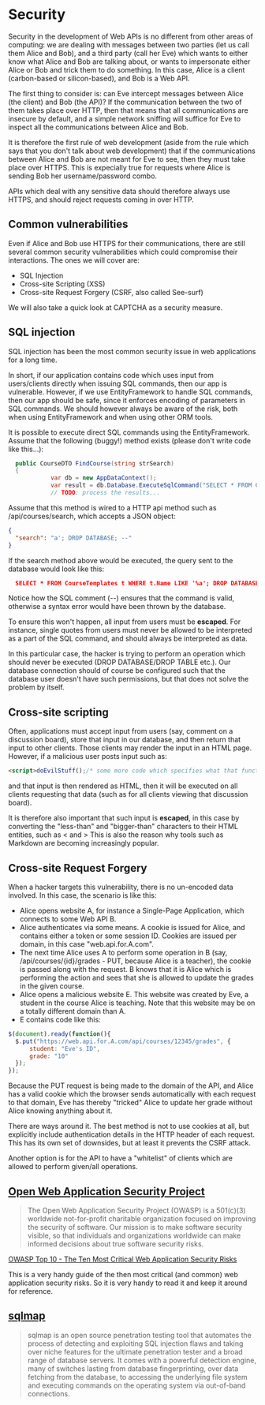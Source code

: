 # Security

Security in the development of Web APIs is no different from other areas of computing: we are dealing with messages between two parties (let us call them Alice and Bob), and a third party (call her Eve) which wants to either know what Alice and Bob are talking about, or wants to impersonate either Alice or Bob and trick them to do something. In this case, Alice is a client (carbon-based or silicon-based), and Bob is a Web API.

The first thing to consider is: can Eve intercept messages between Alice (the client) and Bob (the API)? If the communication between the two of them takes place over HTTP, then that means that all communications are insecure by default, and a simple network sniffing will suffice for Eve to inspect all the communications between Alice and Bob.

It is therefore the first rule of web development (aside from the rule which says that you don't talk about web development) that if the communications between Alice and Bob are not meant for Eve to see, then they must take place over HTTPS. This is expecially true for requests where Alice is sending Bob her username/password combo.

APIs which deal with any sensitive data should therefore always use HTTPS, and should reject requests coming in over HTTP.

## Common vulnerabilities

Even if Alice and Bob use HTTPS for their communications, there are still several common security vulnerabilities which could compromise their interactions. The ones we will cover are:

* SQL Injection
* Cross-site Scripting (XSS)
* Cross-site Request Forgery (CSRF, also called See-surf)

We will also take a quick look at CAPTCHA as a security measure.

## SQL injection

SQL injection has been the most common security issue in web applications for a long time.

In short, if our application contains code which uses input from users/clients directly when issuing SQL commands, then our app is vulnerable. However, if we use EntityFramework to handle SQL commands, then our app should be safe, since it enforces encoding of parameters in SQL commands. We should however always be aware of the risk, both when using EntityFramework and when using other ORM tools.

It is possible to execute direct SQL commands using the EntityFramework. Assume that the following (buggy!) method exists (please don't write code like this...):

```c#
  public CourseDTO FindCourse(string strSearch)
  {
			var db = new AppDataContext();
			var result = db.Database.ExecuteSqlCommand("SELECT * FROM CourseTemplates t WHERE t.Name LIKE '%" + strSearch + "%'");
			// TODO: process the results...
```
Assume that this method is wired to a HTTP api method such as /api/courses/search, which accepts a JSON object:

```json
{
  "search": "a'; DROP DATABASE; --"
}
```
If the search method above would be executed, the query sent to the database would look like this:

```json
  SELECT * FROM CourseTemplates t WHERE t.Name LIKE '%a'; DROP DATABASE; --%'
```
Notice how the SQL comment (--) ensures that the command is valid, otherwise a syntax error would have been thrown by the database.

To ensure this won't happen, all input from users must be __escaped__. For instance, single quotes from users must never be allowed to be interpreted as a part of the SQL command, and should always be interpreted as data.

In this particular case, the hacker is trying to perform an operation which should never be executed (DROP DATABASE/DROP TABLE etc.). Our database connection should of course be configured such that the database user doesn't have such permissions, but that does not solve the problem by itself.


## Cross-site scripting

Often, applications must accept input from users (say, comment on a discussion board), store that input in our database, and then return that input to other clients. Those clients may render the input in an HTML page. However, if a malicious user posts input such as:

```HTML
<script>doEvilStuff();/* some more code which specifies what that function does */</script>;
```

and that input is then rendered as HTML, then it will be executed on all clients requesting that data (such as for all clients viewing that discussion board).

It is therefore also important that such input is __escaped__, in this case by converting the "less-than" and "bigger-than" characters to their HTML entities, such as &lt; and &gt; This is also the reason why tools such as Markdown are becoming increasingly popular.

## Cross-site Request Forgery

When a hacker targets this vulnerability, there is no un-encoded data involved. In this case, the scenario is like this:

* Alice opens website A, for instance a Single-Page Application, which connects to some Web API B.
* Alice authenticates via some means. A cookie is issued for Alice, and contains either a token or some session ID. Cookies are issued per domain, in this case "web.api.for.A.com".
* The next time Alice uses A to perform some operation in B (say, /api/courses/{id}/grades - PUT, because Alice is a teacher), the cookie is passed along with the request. B knows that it is Alice which is performing the action and sees that she is allowed to update the grades in the given course.
* Alice opens a malicious website E. This website was created by Eve, a student in the course Alice is teaching. Note that this website may be on a totally different domain than A.
* E contains code like this:
```JavaScript
$(document).ready(function(){
  $.put("https://web.api.for.A.com/api/courses/12345/grades", {
      student: "Eve's ID",
      grade: "10"
  });
});
```
Because the PUT request is being made to the domain of the API, and Alice has a valid cookie which the browser sends automatically with each request to that domain, Eve has thereby "tricked" Alice to update her grade without Alice knowing anything about it.

There are ways around it. The best method is not to use cookies at all, but explicitly include authentication details in the HTTP header of each request. This has its own set of downsides, but at least it prevents the CSRF attack.

Another option is for the API to have a "whitelist" of clients which are allowed to perform given/all operations.

## [Open Web Application Security Project](https://www.owasp.org/index.php/Main_Page)

> The Open Web Application Security Project (OWASP) is a 501(c)(3) worldwide
> not-for-profit charitable organization focused on improving the security of
> software. Our mission is to make software security visible, so that individuals
> and organizations worldwide can make informed decisions about true software
> security risks.

[OWASP Top 10 - The Ten Most Critical Web Application Security Risks](http://owasptop10.googlecode.com/files/OWASP%20Top%2010%20-%202013.pdf)

This is a very handy guide of the then most critical (and common) web application
security risks. So it is very handy to read it and keep it around for reference.

## [sqlmap](http://sqlmap.org/)

> sqlmap is an open source penetration testing tool that automates the
> process of detecting and exploiting SQL injection flaws and taking over
> niche features for the ultimate penetration tester and a broad range
> of database servers. It comes with a powerful detection engine, many
> of switches lasting from database fingerprinting, over data fetching
> from the database, to accessing the underlying file system and executing
> commands on the operating system via out-of-band connections.

